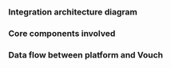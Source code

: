 ### Integration architecture diagram

### Core components involved

### Data flow between platform and Vouch

